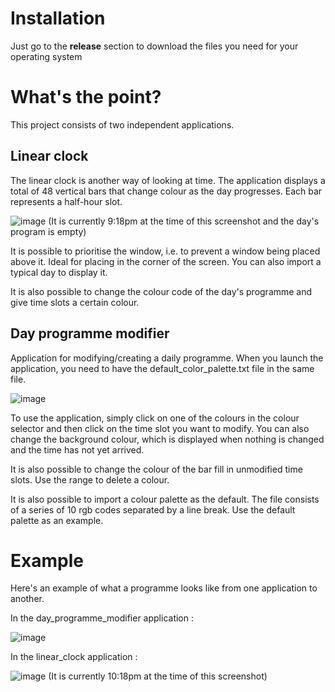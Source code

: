 # Installation

Just go to the **release** section to download the files you need for your operating system

# What's the point?

This project consists of two independent applications. 

## Linear clock

The linear clock is another way of looking at time. The application displays a total of 48 vertical bars that change colour as the day progresses. Each bar represents a half-hour slot.

![image](https://github.com/KraquotteSauvage/horloge_lineaire/assets/73716978/bcec5a15-8e8d-4227-a624-c60360c50698)
(It is currently 9:18pm at the time of this screenshot and the day's program is empty)

It is possible to prioritise the window, i.e. to prevent a window being placed above it. Ideal for placing in the corner of the screen. You can also import a typical day to display it.

It is also possible to change the colour code of the day's programme and give time slots a certain colour.


## Day programme modifier

Application for modifying/creating a daily programme. When you launch the application, you need to have the default_color_palette.txt file in the same file.

![image](https://github.com/KraquotteSauvage/horloge_lineaire/assets/73716978/0a38e714-7ef6-4546-835e-70ae15575d2f)

To use the application, simply click on one of the colours in the colour selector and then click on the time slot you want to modify. You can also change the background colour, which is displayed when nothing is changed and the time has not yet arrived. 

It is also possible to change the colour of the bar fill in unmodified time slots. Use the range to delete a colour.

It is also possible to import a colour palette as the default. The file consists of a series of 10 rgb codes separated by a line break. Use the default palette as an example.

# Example

Here's an example of what a programme looks like from one application to another.

In the day_programme_modifier application :

![image](https://github.com/KraquotteSauvage/horloge_lineaire/assets/73716978/5d2f3815-3413-47dd-a2ba-ea11cd5b8731)

In the linear_clock application :

![image](https://github.com/KraquotteSauvage/horloge_lineaire/assets/73716978/def4fe49-8efd-43c7-b66e-94d86131c04f)
(It is currently 10:18pm at the time of this screenshot)
